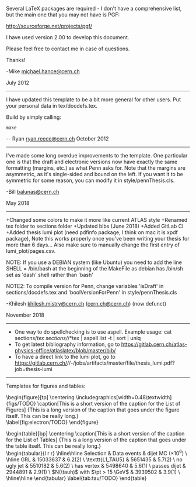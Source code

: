 Several LaTeX packages are required - I don't have a comprehensive list, but 
the main one that you may not have is PGF:

http://sourceforge.net/projects/pgf/

I have used version 2.00 to develop this document.

Please feel free to contact me in case of questions.

Thanks!

-Mike
michael.hance@cern.ch

July 2012


-------------------------------------------------------------------------------

I have updated this template to be a bit more general for other users.  Put your
personal data in tex/docdefs.tex.

Build by simply calling:

    make

--
Ryan
ryan.reece@cern.ch
October 2012

-------------------------------------------------------------------------------

I've made some long overdue improvements to the template. One particular one is
that the draft and electronic versions now have exactly the same formatting
(margins, etc.) as what Penn asks for. Note that the margins are asymmetric, as
it's single-sided and bound on the left. If you want it to be symmetric for some
reason, you can modify it in style/pennThesis.cls.

-Bill
balunas@cern.ch

May 2018

-------------------------------------------------------------------------------

+Changed some colors to make it more like current ATLAS style
+Renamed tex folder to sections folder 
+Updated bibs (June 2018) 
+Added GitLab CI 
+Added thesis lumi plot (need pdfinfo package, I think on mac it is xpdf package), 
Note this works properly once you've been writing your thesis for more than 
6 days... Also make sure to manually change the first entry of lumi_plot/pages.csv.  

NOTE: If you use a DEBIAN system (like Ubuntu) you need to add the line
SHELL = /bin/bash at the beginning of the MakeFile as debian has
/bin/sh set as 'dash' shell rather than 'bash' 

NOTE2: To compile version for Penn, change variables 'isDraft' in 
sections/docdefs.tex and 'boolVersionForPenn' in style/pennThesis.cls

-Khilesh
khilesh.mistry@cern.ch
(cern.ch@cern.ch) (now defunct)

November 2018

-------------------------------------------------------------------------------

- One way to do spellchecking is to use aspell. Example usage: cat sections/*tex sections/*/*tex | aspell list -t | sort | uniq
- To get latest bibliography information, go to https://gitlab.cern.ch/atlas-physics-office/atlaslatex/blob/master/bib/
- To have a direct link to the lumi plot, go to https://gitlab.cern.ch/<username>/<reponame>/-/jobs/artifacts/master/file/thesis_lumi.pdf?job=thesis-lumi

-------------------------------------------------------------------------------
Templates for figures and tables:


\begin{figure}[tp]
    \centering
    \includegraphics[width=0.48\textwidth]{figs/TODO}
    \caption[This is a short version of the caption for the List of Figures]
            {This is a long version of the caption that goes under the
             figure itself. This can be really long.}   
    \label{fig:electron/TODO}
\end{figure}

\begin{table}[bp]
    \centering
    \caption[This is a short version of the caption for the List of Tables]
            {This is a long version of the caption that goes under the
             table itself. This can be really long.}   
    \begin{tabular}{l r r}
        \hline\hline
        Selection                   & Data events & dijet MC ($\times 10^{6}$) \\
        \hline
        GRL                         &  15033637 &  6.2(2) \\
        \texttt{L1\_TAU5}           &   5651435 &  5.7(2) \\
        no ugly jet                 &   5510182 &  5.6(2) \\
        has vertex                  &   5498640 &  5.6(1) \\
        passes dijet                &   2944891 &  2.9(1) \\
        $N(\tauh)$ with $\pt > 15 \GeV$   &   3939502 &  3.9(1) \\
        \hline\hline
    \end{tabular}
    \label{tab:tau/TODO}
\end{table}

